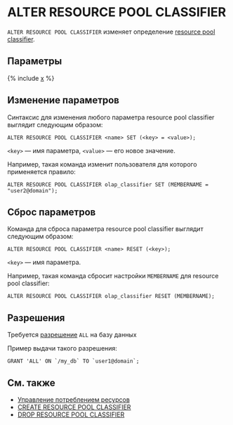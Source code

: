# ALTER RESOURCE POOL CLASSIFIER

`ALTER RESOURCE POOL CLASSIFIER` изменяет определение [resource pool classifier](../../../../concepts/gloassary#resource-pool-classifier.md).

## Параметры
{% include [x](_includes/resource_pool_classifier_parameters.md) %}

## Изменение параметров

Синтаксис для изменения любого параметра resource pool classifier выглядит следующим образом:

```yql
ALTER RESOURCE POOL CLASSIFIER <name> SET (<key> = <value>);
```

`<key>` — имя параметра, `<value>` — его новое значение.

Например, такая команда изменит пользователя для которого применяется правило:

```yql
ALTER RESOURCE POOL CLASSIFIER olap_classifier SET (MEMBERNAME = "user2@domain");
```

## Сброс параметров

Команда для сброса параметра resource pool classifier выглядит следующим образом:

```yql
ALTER RESOURCE POOL CLASSIFIER <name> RESET (<key>);
```

```<key>``` — имя параметра.

Например, такая команда сбросит настройки `MEMBERNAME` для resource pool classifier:

```yql
ALTER RESOURCE POOL CLASSIFIER olap_classifier RESET (MEMBERNAME);
```

## Разрешения

Требуется [разрешение](../yql/reference/syntax/grant#permissions-list) `ALL` на базу данных

Пример выдачи такого разрешения:
```yql
GRANT 'ALL' ON `/my_db` TO `user1@domain`;
```

## См. также

* [Управление потреблением ресурсов](../../../dev/resource-pools-and-classifiers.md)
* [CREATE RESOURCE POOL CLASSIFIER](create-resource-pool-classifier.md)
* [DROP RESOURCE POOL CLASSIFIER](drop-resource-pool-classifier.md)
